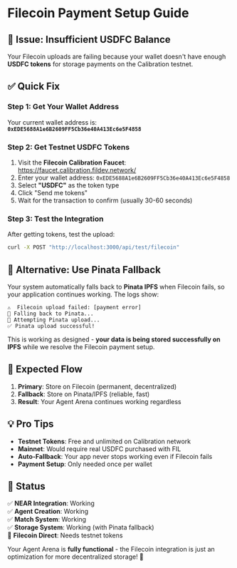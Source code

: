# Filecoin Payment Setup Guide

## 🚨 Issue: Insufficient USDFC Balance

Your Filecoin uploads are failing because your wallet doesn't have enough **USDFC tokens** for storage payments on the Calibration testnet.

## ✅ Quick Fix

### Step 1: Get Your Wallet Address

Your current wallet address is: **`0xEDE5688A1e6B2609FF5Cb36e40A413Ec6e5F4858`**

### Step 2: Get Testnet USDFC Tokens

1. Visit the **Filecoin Calibration Faucet**: https://faucet.calibration.fildev.network/
2. Enter your wallet address: `0xEDE5688A1e6B2609FF5Cb36e40A413Ec6e5F4858`
3. Select **"USDFC"** as the token type
4. Click "Send me tokens"
5. Wait for the transaction to confirm (usually 30-60 seconds)

### Step 3: Test the Integration

After getting tokens, test the upload:

```bash
curl -X POST "http://localhost:3000/api/test/filecoin"
```

## 🔄 Alternative: Use Pinata Fallback

Your system automatically falls back to **Pinata IPFS** when Filecoin fails, so your application continues working. The logs show:

```
⚠️  Filecoin upload failed: [payment error]
🔄 Falling back to Pinata...
📌 Attempting Pinata upload...
✅ Pinata upload successful!
```

This is working as designed - **your data is being stored successfully on IPFS** while we resolve the Filecoin payment setup.

## 🎯 Expected Flow

1. **Primary**: Store on Filecoin (permanent, decentralized)
2. **Fallback**: Store on Pinata/IPFS (reliable, fast)
3. **Result**: Your Agent Arena continues working regardless

## 💡 Pro Tips

- **Testnet Tokens**: Free and unlimited on Calibration network
- **Mainnet**: Would require real USDFC purchased with FIL
- **Auto-Fallback**: Your app never stops working even if Filecoin fails
- **Payment Setup**: Only needed once per wallet

## 🚀 Status

✅ **NEAR Integration**: Working  
✅ **Agent Creation**: Working  
✅ **Match System**: Working  
✅ **Storage System**: Working (with Pinata fallback)  
🔧 **Filecoin Direct**: Needs testnet tokens

Your Agent Arena is **fully functional** - the Filecoin integration is just an optimization for more decentralized storage! 🎉
